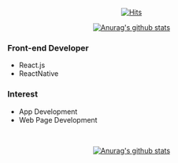   <div align=center>
	
  [![Hits](https://hits.seeyoufarm.com/api/count/incr/badge.svg?url=https%3A%2F%2Fgithub.com%2Fsoo9028)](https://hits.seeyoufarm.com) 
	
  </div>

  <div align=center>
	
 [![Anurag's github stats](https://github-readme-stats.vercel.app/api?username=soo9028)](https://github.com/anuraghazra/github-readme-stats)
	
  </div>
  
### Front-end Developer

- React.js
- ReactNative

### Interest

- App Development
- Web Page Development


<br>
  <div align=center>
	
 [![Anurag's github stats](https://github-readme-stats.vercel.app/api?username=soo9028)](https://github.com/anuraghazra/github-readme-stats)
	
  </div>

